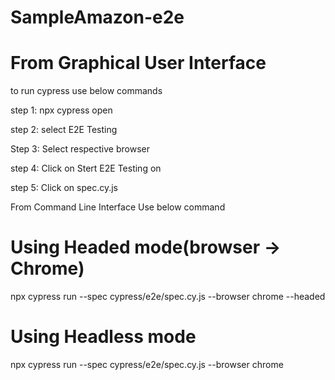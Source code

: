 ﻿# SampleAmazon-e2e

# From Graphical User Interface

to run cypress use below commands 

step 1: npx cypress open

step 2: select E2E Testing

Step 3: Select respective browser

step 4: Click on Stert E2E Testing on <browser>

step 5: Click on spec.cy.js 

From Command Line Interface Use below command

# Using Headed mode(browser -> Chrome)

npx cypress run --spec cypress/e2e/spec.cy.js --browser chrome --headed

# Using Headless mode

npx cypress run --spec cypress/e2e/spec.cy.js --browser chrome 






